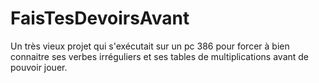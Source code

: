 # FaisTesDevoirsAvant
Un très vieux projet qui s'exécutait sur un pc 386 pour forcer à bien connaitre ses verbes irréguliers et ses tables de multiplications avant de pouvoir jouer.
